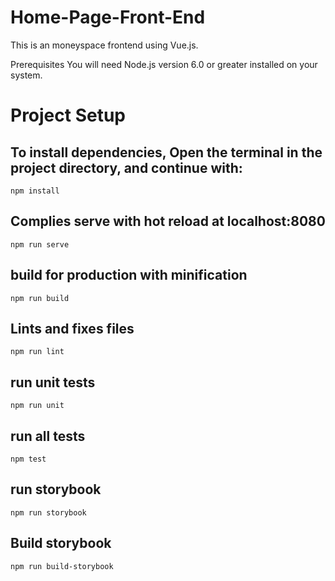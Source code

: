 # Home-Page-Front-End
This is an moneyspace frontend using Vue.js.

Prerequisites
You will need Node.js version 6.0 or greater installed on your system.

# Project Setup

## To install dependencies, Open the terminal in the project directory, and continue with:
    npm install

## Complies serve with hot reload at localhost:8080
    npm run serve

## build for production with minification
    npm run build

## Lints and fixes files
    npm run lint 

## run unit tests
    npm run unit

## run all tests
    npm test

## run storybook
    npm run storybook

## Build storybook
    npm run build-storybook
